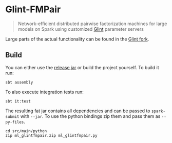 # Glint-FMPair

> Network-efficient distributed pairwise factorization machines for large models on Spark
using customized [Glint](https://github.com/MGabr/glint) parameter servers

Large parts of the actual functionality can be found in the [Glint fork](https://github.com/MGabr/glint).

## Build

You can either use the [release jar](https://github.com/MGabr/glint-word2vec/releases) or build the project yourself.
To build it run:

    sbt assembly
 
To also execute integration tests run:

    sbt it:test

The resulting fat jar contains all dependencies and can be passed to `spark-submit` with `--jar`.
To use the python bindings zip them and pass them as `--py-files`.

    cd src/main/python
    zip ml_glintfmpair.zip ml_glintfmpair.py

